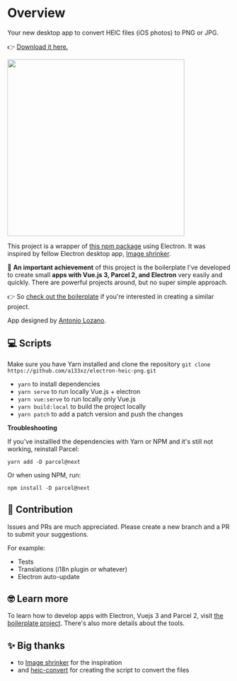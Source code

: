 # Overview

Your new desktop app to convert HEIC files (iOS photos) to PNG or JPG. 

👉 [Download it here.](https://github.com/a133xz/electron-heic-png/releases/tag/v1.0.11)

<img src="https://github.com/a133xz/electron-vuejs-parcel-boilerplate/blob/master/real-world-example.gif?raw=true" width="400">

This project is a wrapper of [this npm package](https://www.npmjs.com/package/heic-convert) using Electron. It was inspired by fellow Electron desktop app, [Image shrinker](https://github.com/stefansl/image-shrinker).

🚀 **An important achievement** of this project is the boilerplate I've developed to create small **apps with Vue.js 3, Parcel 2, and Electron** very easily and quickly. There are powerful projects around, but no super simple approach.

👉 So [check out the boilerplate](https://github.com/a133xz/electron-vuejs-parcel-boilerplate) if you're interested in creating a similar project.

App designed by [Antonio Lozano](https://dribbble.com/panglozano).

## 💻 Scripts

Make sure you have Yarn installed and clone the repository `git clone https://github.com/a133xz/electron-heic-png.git`

- `yarn` to install dependencies
- `yarn serve` to run locally Vue.js + electron
- `yarn vue:serve` to run locally only Vue.js
- `yarn build:local` to build the project locally
- `yarn patch` to add a patch version and push the changes

**Troubleshooting**

If you've installled the dependencies with Yarn or NPM and it's still not working, reinstall Parcel:

`yarn add -D parcel@next`

Or when using NPM, run:

`npm install -D parcel@next`

## 🛶 Contribution

Issues and PRs are much appreciated. Please create a new branch and a PR to submit your suggestions.

For example:

- Tests
- Translations (i18n plugin or whatever)
- Electron auto-update

## 🤓 Learn more

To learn how to develop apps with Electron, Vuejs 3 and Parcel 2, visit [the boilerplate project](https://github.com/a133xz/electron-vuejs-parcel-boilerplate). There's also more details about the tools.

## ✨ Big thanks

- to [Image shrinker](https://github.com/stefansl/image-shrinker) for the inspiration
- and [heic-convert](https://www.npmjs.com/package/heic-convert) for creating the script to convert the files
